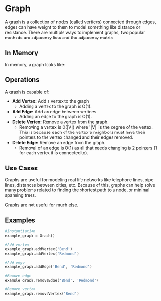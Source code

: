 # Graph

A graph is a collection of nodes (called vertices) connected through edges, edges can have weight to them to model something like distance or resistance. There are multiple ways to implement graphs, two popular methods are adjacency lists and the adjacency matrix.

## In Memory

In memory, a graph looks like:

## Operations

A graph is capable of:

* **Add Vertex:** Add a vertex to the graph
    * Adding a vertex to the graph is O(1).
* **Add Edge:** Add an edge between vertices.
    * Adding an edge to the graph is O(1).
* **Delete Vertex:** Remove a vertex from the graph.
    * Removing a vertex is O(|V|) where '|V|' is the degree of the vertex. This is because each of the vertex's neighbors must have their pointers to the vertex changed and their edges removed.
* **Delete Edge:** Remove an edge from the graph.
    * Removal of an edge is O(1) as all that needs changing is 2 pointers (1 for each vertex it is connected to).

## Use Cases

Graphs are useful for modeling real life networks like telephone lines, pipe lines, distances between cities, etc. Because of this, graphs can help solve many problems related to finding the shortest path to a node, or minimal spanning trees.

Graphs are not useful for much else.

## Examples

```python
#Instantiation
example_graph = Graph()

#Add vertex
example_graph.addVertex('Bend')
example_graph.addVertex('Redmond')

#Add edge
example_graph.addEdge('Bend', 'Redmond')

#Remove edge
example_graph.removeEdge('Bend', 'Redmond')

#Remove vertex
example_graph.removeVertex('Bend')
```
